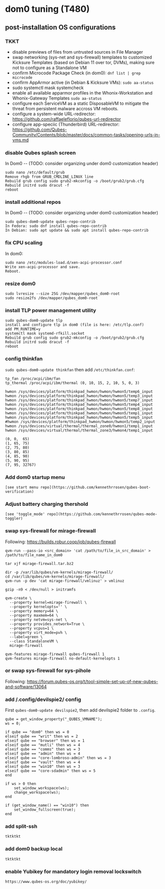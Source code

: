 # dom0 tuning (T480)

post-installation OS configurations
--------
### TKKT
- disable previews of files from untrusted sources in File Manager
- swap networking (sys-net and sys-firewall) templates to customized Kicksure Templates (based on Debian 11 over tor, DVMs), making sure not to configure as a Standalone VM
- confirm Microcode Package Check (in dom0):
```dnf list | grep microcode```
- confirm AppArmor active (in Debian & Kicksure VMs):
```sudo aa-status```
- sudo systemctl mask systemcheck
- enable all available apparmor profiles in the Whonix-Workstation and Whonix-Gateway Templates
```sudo aa-status```
- configure each ServiceVM as a static DisposableVM to mitigate the threat from persistent malware accross VM reboots.
- configure a system-wide URL-redirector: https://github.com/raffaeleflorio/qubes-url-redirector
- configure app-speciic (Thunderbird) URL-redirector: https://github.com/Qubes-Community/Contents/blob/master/docs/common-tasks/opening-urls-in-vms.md

### disable Qubes splash screen
In Dom0 -- (TODO: consider organizing under dom0 customization header)
```
sudo nano /etc/default/grub
Remove rhgb from GRUB_CMDLINE_LINUX line
Rebuild grub config sudo grub2-mkconfig -o /boot/grub2/grub.cfg
Rebuild initrd sudo dracut -f
reboot
```

### install additional repos
In Dom0 -- (TODO: consider organizing under dom0 customization header)
```
sudo qubes-dom0-update qubes-repo-contrib
In Fedora: sudo dnf install qubes-repo-contrib
In Debian: sudo apt update && sudo apt install qubes-repo-contrib
```

### fix CPU scaling
In dom0:
```
sudo nano /etc/modules-load.d/xen-acpi-processor.conf
Write xen-acpi-processor and save.
Reboot.
```
### resize dom0
```
sudo lvresize --size 25G /dev/mapper/qubes_dom0-root
sudo resize2fs /dev/mapper/qubes_dom0-root
```
### install TLP power management utility
```
sudo qubes-dom0-update tlp
install and configure tlp in dom0 (file is here: /etc/tlp.conf)
add PM_RUNTIME=y
systemctl mask systemd-rfkill.socket
Rebuild grub config sudo grub2-mkconfig -o /boot/grub2/grub.cfg
Rebuild initrd sudo dracut -f
reboot
```

### config thinkfan
`sudo qubes-dom0-update thinkfan` then add `/etc/thinkfan.conf`:
```
tp_fan /proc/acpi/ibm/fan
tp_thermal /proc/acpi/ibm/thermal (0, 10, 15, 2, 10, 5, 0, 3)

hwmon /sys/devices/platform/thinkpad_hwmon/hwmon/hwmon5/temp6_input
hwmon /sys/devices/platform/thinkpad_hwmon/hwmon/hwmon5/temp3_input
hwmon /sys/devices/platform/thinkpad_hwmon/hwmon/hwmon5/temp7_input
hwmon /sys/devices/platform/thinkpad_hwmon/hwmon/hwmon5/temp4_input
hwmon /sys/devices/platform/thinkpad_hwmon/hwmon/hwmon5/temp8_input
hwmon /sys/devices/platform/thinkpad_hwmon/hwmon/hwmon5/temp1_input
hwmon /sys/devices/platform/thinkpad_hwmon/hwmon/hwmon5/temp5_input
#hwmon /sys/devices/platform/thinkpad_hwmon/hwmon/hwmon5/temp2_input
hwmon /sys/devices/virtual/thermal/thermal_zone0/hwmon1/temp1_input
hwmon /sys/devices/virtual/thermal/thermal_zone3/hwmon4/temp1_input

(0,	0,	65)
(1,	65,	75)
(2,	75,	80)
(3,	80,	85)
(4,	85,	90)
(5,	90,	95)
(7,	95,	32767)

```
### Add dom0 startup menu
```
[see start menu repo](https://github.com/kennethrrosen/qubes-boot-verification)
```
### Adjust battery charging thershold
```
[see 'toggle_mode' repo](https://github.com/kennethrrosen/qubes-mode-toggler)
```

### swap sys-firewall for mirage-firewall
Following: https://builds.robur.coop/job/qubes-firewall
```
qvm-run --pass-io <src_domain> 'cat /path/to/file_in_src_domain' > /path/to/file_name_in_dom0

tar xjf mirage-firewall.tar.bz2

dir -p /var/lib/qubes/vm-kernels/mirage-firewall/
cd /var/lib/qubes/vm-kernels/mirage-firewall/
qvm-run -p dev 'cat mirage-firewall/vmlinuz' > vmlinuz

gzip -n9 < /dev/null > initramfs

qvm-create \
  --property kernel=mirage-firewall \
  --property kernelopts='' \
  --property memory=64 \
  --property maxmem=64 \
  --property netvm=sys-net \
  --property provides_network=True \
  --property vcpus=1 \
  --property virt_mode=pvh \
  --label=green \
  --class StandaloneVM \
  mirage-firewall

qvm-features mirage-firewall qubes-firewall 1
qvm-features mirage-firewall no-default-kernelopts 1
```
### or swap sys-firewall for sys-pihole
Following: https://forum.qubes-os.org/t/tool-simple-set-up-of-new-qubes-and-software/13064

### add /.config/devilspie2/ config
First `qubes-dom0-update devilspie2`, then add devilspie2 folder to `.config`.
```
qube = get_window_property("_QUBES_VMNAME");
ws = 0;

if qube == "dom0" then ws = 0
elseif qube == "writ" then ws = 2
elseif qube == "browser" then ws = 1
elseif qube == "mutli" then ws = 4
elseif qube == "comms" then ws = 3
elseif qube == "admin" then ws = 4
elseif qube == "core-lombroso-admin" then ws = 3
elseif qube == "vault" then ws = 4
elseif qube == "win10" then ws = 3
elseif qube == "core-sdadmin" then ws = 5
end

if ws > 0 then
    set_window_workspace(ws);
    change_workspace(ws);
end

if (get_window_name() == "win10") then
    set_window_fullscreen(true);
end

```

### add split-ssh
```
tktktkt
```

### add dom0 backup local
```
tktktkt
```

### enable Yubikey for mandatory login removal lockswitch
```
https://www.qubes-os.org/doc/yubikey/
```
